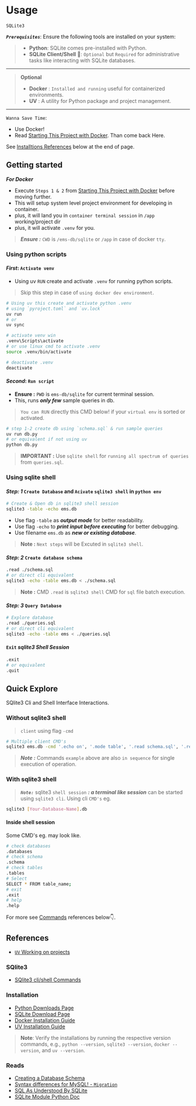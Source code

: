 # Usage

`SQLite3`

***`Prerequisites`***:
Ensure the following tools are installed on your system:

>- **Python**: SQLite comes pre-installed with Python.
>- **SQLite Client/Shell** 🌟: `Optional` but `Required` for administrative tasks like interacting with SQLite databases.

---
> **Optional**
>
>- **Docker** : `Installed and running` useful for containerized environments.
>- **UV** : A utility for Python package and project management.

---
`Wanna Save Time`:

- Use Docker!
- Read [Starting This Project with Docker](README.Docker.md). Than come back Here.

See [Installtions References](#installation) below at the end of page.

## Getting started

***For Docker***

- Execute `Steps 1 & 2` from [Starting This Project with Docker](README.Docker.md#step-1) before moving further.
- This will setup system level project environment for developing in container.
- plus, it will land you in `container terminal session` in `/app` working/project dir
- plus, it will activate `.venv` for you.

> ***Ensure :*** `CWD` is `/ems-db/sqlite` or `/app` in case of docker `tty`.

### Using python scripts

#### ***First***: `Activate venv`

- Using uv `RUN` create and activate `.venv` for running python scripts.

> Skip this step in case of `using docker dev environment`.  

```sh
# Using uv this create and activate python .venv
# using `pyroject.toml` and `uv.lock`
uv run
# or 
uv sync

# activate venv win
.venv\Scripts\activate
# or use linux cmd to activate .venv
source .venv/bin/activate

# deactivate .venv
deactivate
```

#### ***Second***: `Run script`

- **Ensure :** `PWD` is `ems-db/sqlite` for current terminal session.
- This, runs ***only few*** sample queries in db.

> `You can RUN` directly this CMD below! if your `virtual env` is sorted or activated.

```py
# step 1-2 create db using `schema.sql` & run sample queries
uv run db.py
# or equivalent if not using uv
python db.py
```

> **IMPORTANT :** Use `sqlite shell` for `running all spectrum of queries` from `queries.sql`.

### Using sqlite shell

#### ***Step: 1*** `Create Database` and `Acivate` `sqlite3 shell` in `python env`

```sh
# Create & Open db in sqlite3 shell session
sqlite3 -table -echo ems.db 
```

- Use flag `-table` as ***output mode*** for better readability.
- Use flag `-echo` to ***print input before executing*** for better debugging.
- Use filename `ems.db` as ***new or existing database***.

> **Note :** `Next steps` will be Excuted in `sqlite3 shell`.

#### ***Step: 2*** `Create database schema`

```sh title="sqlite3 shell"
.read ./schema.sql
# or direct cli equivalent
sqlite3 -echo -table ems.db < ./schema.sql
```

> **Note :** CMD `.read` is `sqlite3 shell` CMD for `sql` file batch execution.

#### ***Step: 3*** `Query Database`

```sh title="sqlite3 shell"
# Explore database
.read ./queries.sql
# or direct cli equivalent
sqlite3 -echo -table ems < ./queries.sql
```

#### `Exit` ***sqlite3 Shell Session***

```sh title="sqlite3 shell"
.exit
# or equivalent
.quit
```

## Quick Explore

SQlite3 Cli and Shell Interface Interactions.

### Without sqlite3 shell

> `client` using flag `-cmd`

```sh
# Multiple client CMD's
sqlite3 ems.db -cmd '.echo on', '.mode table', '.read schema.sql', '.read queries.sql', '.databases', '.tables', '.schema', 'SELECT * FROM "students"', '.exit'
```

> ***Note :*** Commands `example` above are also `in sequence` for single execution of operation.

### With sqlite3 shell

> ***`Note:`*** sqlite3 `shell session` ***: a terminal like session*** can be started using `sqlite3 cli`. Using cli `CMD's` eg.

```sh
sqlite3 [Your-Database-Name].db
```

#### Inside shell session

Some CMD's eg. may look like.

```sh title="sqlite3 shell"
# check databases
.databases
# check schema
.schema
# check tables
.tables
# Select
SELECT * FROM table_name;
# exit
.exit
# help
.help
```

For more see [Commands](#sqlite3) references below👇.

## References

- [`UV` Working on projects](https://docs.astral.sh/uv/guides/projects/)

### SQlite3

- [SQlite3 cli/shell Commands](https://sqlite.org/cli.html)

### Installation

- [Python Downloads Page](https://www.python.org/downloads/)
- [SQLite Download Page](https://www.sqlite.org/download.html)
- [Docker Installation Guide](https://docs.docker.com/get-docker/)
- [UV Installation Guide](https://docs.astral.sh/uv/getting-started/installation/)

> **Note**: Verify the installations by running the respective version commands, e.g., `python --version`, `sqlite3 --version`, `docker --version`, and `uv --version`.

### Reads

- [Creating a Database Schema](https://cs50.harvard.edu/sql/2024/notes/2/#creating-a-database-schema)
- [Syntax differences for MySQL! - `Migration`](https://cs50.harvard.edu/sql/2024/notes/6/#mysql)
- [SQL As Understood By SQLite](https://sqlite.org/lang.html)
- [SQLite Module Python Doc](https://docs.python.org/3/library/sqlite3.html)
